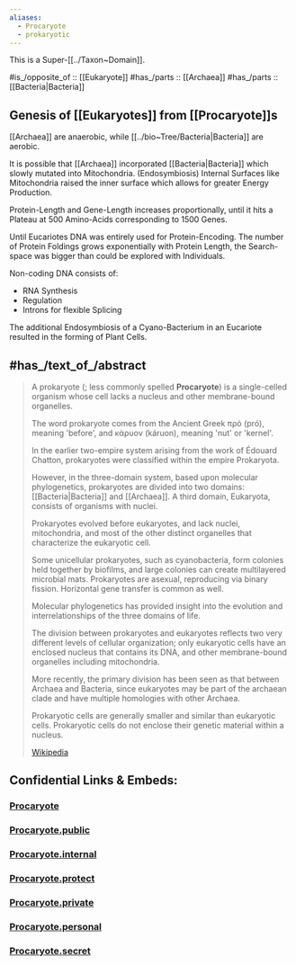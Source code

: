 ```yaml
---
aliases:
  - Procaryote
  - prokaryotic
---
```


This is a Super-[[../Taxon~Domain]]. 

#is_/opposite_of :: [[Eukaryote]] 
#has_/parts :: [[Archaea]] 
#has_/parts :: [[Bacteria|Bacteria]] 

## Genesis of [[Eukaryotes]] from [[Procaryote]]s 
[[Archaea]] are anaerobic, 
while [[../bio~Tree/Bacteria|Bacteria]] are aerobic. 

It is possible that [[Archaea]]  incorporated  [[Bacteria|Bacteria]] 
which slowly mutated into Mitochondria. (Endosymbiosis)
Internal Surfaces like Mitochondria raised the inner surface which allows for greater Energy Production. 

Protein-Length and Gene-Length increases proportionally, 
until it hits a Plateau at 500 Amino-Acids corresponding to 1500 Genes. 

Until Eucariotes DNA was entirely used for Protein-Encoding. 
The number of Protein Foldings grows exponentially with Protein Length, 
the Search-space was bigger than could be explored with Individuals. 

Non-coding DNA consists of: 
- RNA Synthesis 
- Regulation 
- Introns for flexible Splicing  

The additional Endosymbiosis of a Cyano-Bacterium in an Eucariote 
resulted in the forming of Plant Cells. 


## #has_/text_of_/abstract 

> A prokaryote (; less commonly spelled **Procaryote**) is a single-celled organism 
> whose cell lacks a nucleus and other membrane-bound organelles. 
> 
> The word prokaryote comes from the Ancient Greek πρό (pró), meaning 'before', 
> and κάρυον (káruon), meaning 'nut' or 'kernel'. 
> 
> In the earlier two-empire system arising from the work of Édouard Chatton, 
> prokaryotes were classified within the empire Prokaryota. 
> 
> However, in the three-domain system, based upon molecular phylogenetics, 
> prokaryotes are divided into two domains: [[Bacteria|Bacteria]] and [[Archaea]]. 
> A third domain, Eukaryota, consists of organisms with nuclei.
>
> Prokaryotes evolved before eukaryotes, and lack nuclei, mitochondria, 
> and most of the other distinct organelles that characterize the eukaryotic cell. 
> 
> Some unicellular prokaryotes, such as cyanobacteria, form colonies held together by biofilms, 
> and large colonies can create multilayered microbial mats. 
> Prokaryotes are asexual, reproducing via binary fission. 
> Horizontal gene transfer is common as well. 
>
> Molecular phylogenetics has provided insight into the evolution 
> and interrelationships of the three domains of life. 
> 
> The division between prokaryotes and eukaryotes reflects 
> two very different levels of cellular organization; only eukaryotic cells have an enclosed nucleus that contains its DNA, and other membrane-bound organelles including mitochondria. 
> 
> More recently, the primary division has been seen as that between Archaea and Bacteria, 
> since eukaryotes may be part of the archaean clade and have multiple homologies with other Archaea.
>
> Prokaryotic cells are generally smaller and similar than eukaryotic cells. 
> Prokaryotic cells do not enclose their genetic material within a nucleus.
>
> [Wikipedia](https://en.wikipedia.org/wiki/Prokaryote) 


## Confidential Links & Embeds: 

### [Procaryote](/_Standards/bio/bio~Domain/Procaryote.md) 

### [Procaryote.public](/_public/bio/bio~Domain/Procaryote.public.md) 

### [Procaryote.internal](/_internal/bio/bio~Domain/Procaryote.internal.md) 

### [Procaryote.protect](/_protect/bio/bio~Domain/Procaryote.protect.md) 

### [Procaryote.private](/_private/bio/bio~Domain/Procaryote.private.md) 

### [Procaryote.personal](/_personal/bio/bio~Domain/Procaryote.personal.md) 

### [Procaryote.secret](/_secret/bio/bio~Domain/Procaryote.secret.md)

